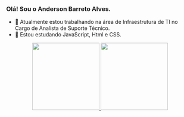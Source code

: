 ### Olá! Sou o Anderson Barreto Alves.


- 🔭 Atualmente estou trabalhando na área de Infraestrutura de TI no Cargo de Analista de Suporte Técnico.
- 🌱 Estou estudando JavaScript, Html e CSS.

<div align="center">
  <a href="https://github.com/andersonbarretoalves">
  <img height="180em" src="https://github-readme-stats.vercel.app/api?username=andersonbarretoalves&show_icons=true&theme=merko&include_all_commits=true&count_private=true"/>
  <img height="180em" src="https://github-readme-stats.vercel.app/api/top-langs/?username=andersonbarretoalves&layout=compact&langs_count=7&theme=merko"/>
</div>
